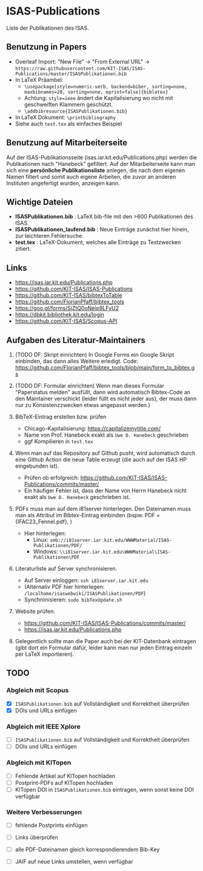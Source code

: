 # ISAS-Publications
Liste der Publikationen des ISAS.

## Benutzung in Papers
- Overleaf Import: "New File" → "From External URL" → `https://raw.githubusercontent.com/KIT-ISAS/ISAS-Publications/master/ISASPublikationen.bib`
- In LaTeX Präambel:
   - `\usepackage[style=numeric-verb, backend=biber, sorting=none, maxbibnames=20, sorting=none, eprint=false]{biblatex}`
   - Achtung: `style=ieee` ändert die Kapitalisierung wo nicht mit geschweiften Klammern geschützt.
   - `\addbibresource{ISASPublikationen.bib}`
- In LaTeX Dokument: `\printbibliography`
- Siehe auch `test.tex` als einfaches Beispiel

## Benutzung auf Mitarbeiterseite
Auf der ISAS-Publikationsseite (isas.iar.kit.edu/Publications.php) werden die Publikationen nach "Hanebeck" gefiltert. Auf der Mitarbeiterseite kann man sich eine **persönliche Publikationsliste** anlegen, die nach dem eigenen Namen filtert und somit auch eigene Arbeiten, die zuvor an anderen Instituten angefertigt wurden, anzeigen kann.


## Wichtige Dateien
- **ISASPublikationen.bib** : LaTeX bib-file mit den >600 Publikationen des ISAS.
- **ISASPublikationen_laufend.bib** : Neue Einträge zunächst hier hinein, zur leichteren Fehlersuche.
- **test.tex** : LaTeX-Dokument, welches alle Einträge zu Testzwecken zitiert.


## Links
- https://isas.iar.kit.edu/Publications.php
- https://github.com/KIT-ISAS/ISAS-Publications
- https://github.com/KIT-ISAS/bibtexToTable
- https://github.com/FlorianPfaff/bibtex_tools
- https://goo.gl/forms/SjZtQ0oNeip9LFyU2
- https://dbkit.bibliothek.kit.edu/login
- https://github.com/KIT-ISAS/Scopus-API


## Aufgaben des Literatur-Maintainers

1. (TODO DF: Skript einrichten) In Google Forms ein Google Skript einbinden, das dann alles Weitere erledigt. Code: https://github.com/FlorianPfaff/bibtex_tools/blob/main/form_to_bibtex.gs

1. (TODO DF: Formular einrichten) Wenn man dieses Formular "Paperstatus melden" ausfüllt, dann wird automatisch Bibtex-Code an den Maintainer verschickt (leider füllt es nicht jeder aus), der muss dann nur zu Konsistenzzwecken etwas angepasst werden.)

2. BibTeX-Eintrag erstellen bzw. prüfen
   - Chicago-Kapitalisierung: https://capitalizemytitle.com/
   - Name von Prof. Hanebeck exakt als `Uwe D. Hanebeck` geschrieben
   - ggf Kompilieren in `test.tex`

4. Wenn man auf das Repository auf Github pusht, wird automatisch durch eine Github Action die neue Table erzeugt (die auch auf der ISAS HP eingebunden ist).
   - Prüfen ob erfolgreich: https://github.com/KIT-ISAS/ISAS-Publications/commits/master/
   - Ein häufiger Fehler ist, dass der Name von Herrn Hanebeck nicht exakt als `Uwe D. Hanebeck` geschrieben ist. 

5. PDFs muss man auf dem i81server hinterlegen. Den Dateinamen muss man als Attribut im Bibtex-Eintrag einbinden (bspw.   PDF = {IFAC23_Fennel.pdf}, )
   - Hier hinterlegen:
      - Linux: `smb://i81server.iar.kit.edu/WWWMaterial/ISAS-Publikationen/PDF/`
      - Windows: `\\i81server.iar.kit.edu\WWWMaterial\ISAS-Publikationen\PDF`
    
6. Literaturliste auf Server synchronisieren. 
   - Auf Server einloggen: `ssh i81server.iar.kit.edu`
   - (Alternativ PDF hier hinterlegen: `/localhome/isaswebwiki/ISASPublikationen/PDF`)
   - Synchronisieren: `sudo bibTexUpdate.sh`

7. Website prüfen:
   - https://github.com/KIT-ISAS/ISAS-Publications/commits/master/
   - https://isas.iar.kit.edu/Publications.php

8. Gelegentlich sollte man die Paper auch bei der KIT-Datenbank eintragen (gibt dort ein Formular dafür, leider kann man nur jeden Eintrag einzeln per LaTeX importieren).


## TODO

### Abgleich mit Scopus
- [x] `ISASPublikationen.bib` auf Vollständigkeit und Korrektheit überprüfen
- [x] DOIs und URLs einfügen

### Abgleich mit IEEE Xplore
- [ ] `ISASPublikationen.bib` auf Vollständigkeit und Korrektheit überprüfen
- [ ] DOIs und URLs einfügen

### Abgleich mit KITopen
- [ ] Fehlende Artikel auf KITopen hochladen
- [ ] Postprint-PDFs auf KITopen hochladen
- [ ] KITopen DOI in `ISASPublikationen.bib` eintragen, wenn sonst keine DOI verfügbar

### Weitere Verbesserungen
- [ ] fehlende Postprints einfügen
- [ ] Links überprüfen
- [ ] alle PDF-Dateinamen gleich korrespondierendem Bib-Key
- [ ] JAIF auf neue Links umstellen, wenn verfügbar



